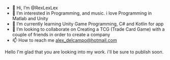 - 👋 Hi, I’m @RexLexLex
- 👀 I’m interested in Programming, and music. i love Programming in Matlab and Unity
- 🌱 I’m currently learning Unity Game Programming, C# and Kotlin for app 
- 💞️ I’m looking to collaborate on Creating a TCG (Trade Card Game) with a couple of friends in order to create a company
- 📫 How to reach me alex_delcampo@hotmail.com

Hello I'm glad that you are looking into my work. i'll be sure to publish soon.

<!---
RexLexLex/RexLexLex is a ✨ special ✨ repository because its `README.md` (this file) appears on your GitHub profile.
You can click the Preview link to take a look at your changes.
--->
